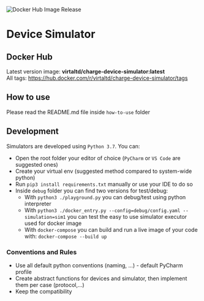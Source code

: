 ![Docker Hub Image Release](https://github.com/virta-ltd/charge-device-simulator/workflows/Docker%20Hub%20Image%20Release/badge.svg?branch=master)  

# Device Simulator

## Docker Hub
Latest version image: <b>virtaltd/charge-device-simulator:latest</b>  
All tags: https://hub.docker.com/r/virtaltd/charge-device-simulator/tags

## How to use
Please read the README.md file inside `how-to-use` folder

## Development
Simulators are developed using `Python 3.7`. You can:

+ Open the root folder your editor of choice (`PyCharm` or `VS Code` are suggested ones)
+ Create your virtual env (suggested method compared to system-wide python)
+ Run `pip3 install requirements.txt` manually or use your IDE to do so
+ Inside `debug` folder you can find two versions for test/debug:
    + With `python3 ./playground.py` you can debug/test using python interpreter
    + With `python3 ./docker_entry.py --config=debug/config.yaml --simulation=sim1` 
    you can test the easy to use simulator executor used for docker image 
    + With `docker-compose` you can build and run a live image of your code with: `docker-compose --build up`

### Conventions and Rules
+ Use all default python conventions (naming, ...) - default PyCharm profile
+ Create abstract functions for devices and simulator,
 then implement them per case (protocol,...) 
+ Keep the compatibility
